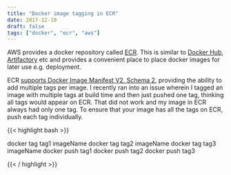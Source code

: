 ```yaml
---
title: "Docker image tagging in ECR"
date: 2017-12-10
draft: false
tags: ["docker", "ecr", "aws"]
---
```


AWS provides a docker repository called [ECR](https://aws.amazon.com/ecr/). This is similar to [Docker Hub](https://hub.docker.com/), [Artifactory](https://jfrog.com/artifactory/) etc and provides a convenient place to place docker images for later use e.g. deployment.

ECR [supports Docker Image Manifest V2, Schema 2](https://aws.amazon.com/about-aws/whats-new/2017/01/amazon-ecr-supports-docker-image-manifest-v2-schema-2/), providing the ability to add multiple tags per image. I recently ran into an issue wherein I tagged an image with multiple tags at build time and then just pushed one tag, thinking all tags would appear on ECR. That did not work and my image in ECR always had only one tag. To ensure that your image has all the tags on ECR, push each tag individually.

{{< highlight bash >}}

docker tag tag1 imageName
docker tag tag2 imageName
docker tag tag3 imageName
docker push tag1
docker push tag2
docker push tag3

{{< / highlight >}}